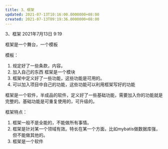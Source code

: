 ```yaml
---
title: 3、框架
updated: 2021-07-13T10:16:00.0000000+08:00
created: 2021-07-13T09:19:36.0000000+08:00
---
```


3、框架
2021年7月13日
9:19

框架是一个舞台，一个模板

模板：
1.  规定好了一些条款，内容。
2.  加入自己的东西
框架是一个模块
1.  框架中定义好了一些功能，这些功能是可用的。
2.  可以加入项目中自己的功能，这些功能可以利用框架写好的功能

框架是一个软件，半成品的软件，定义好了一些基础功能，需要加入你的功能就是完整的。基础功能是可重复使用的，可升级的。

框架特点：
1.  框架一般不是全能的，不能做所有事情。
2.  框架是针对某一个领域有效。特长在某一个方面，比如mybatis做数据库强，但不能做其他的。
3.  框架是一个软件
